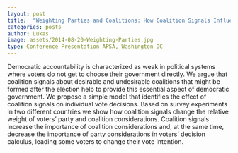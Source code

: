 ```yaml
---
layout: post
title:  "Weighting Parties and Coalitions: How Coalition Signals Influence Voting Behavior"
categories: posts
author: Lukas
image: assets/2014-08-20-Weighting-Parties.jpg
type: Conference Presentation APSA, Washington DC
---
```


Democratic accountability is characterized as weak in political systems
where voters do not get to choose their government directly. We argue
that coalition signals about desirable and undesirable coalitions that
might be formed after the election help to provide this essential aspect of
democratic government. We propose a simple model that identifies the
effect of coalition signals on individual vote decisions. Based on survey
experiments in two different countries we show how coalition signals
change the relative weight of voters’ party and coalition considerations.
Coalition signals increase the importance of coalition considerations
and, at the same time, decrease the importance of party considerations
in voters’ decision calculus, leading some voters to change their vote
intention.